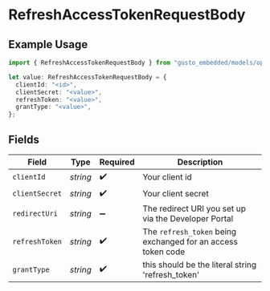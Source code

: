# RefreshAccessTokenRequestBody

## Example Usage

```typescript
import { RefreshAccessTokenRequestBody } from "gusto_embedded/models/operations";

let value: RefreshAccessTokenRequestBody = {
  clientId: "<id>",
  clientSecret: "<value>",
  refreshToken: "<value>",
  grantType: "<value>",
};
```

## Fields

| Field                                                        | Type                                                         | Required                                                     | Description                                                  |
| ------------------------------------------------------------ | ------------------------------------------------------------ | ------------------------------------------------------------ | ------------------------------------------------------------ |
| `clientId`                                                   | *string*                                                     | :heavy_check_mark:                                           | Your client id                                               |
| `clientSecret`                                               | *string*                                                     | :heavy_check_mark:                                           | Your client secret                                           |
| `redirectUri`                                                | *string*                                                     | :heavy_minus_sign:                                           | The redirect URI you set up via the Developer Portal         |
| `refreshToken`                                               | *string*                                                     | :heavy_check_mark:                                           | The `refresh_token` being exchanged for an access token code |
| `grantType`                                                  | *string*                                                     | :heavy_check_mark:                                           | this should be the literal string 'refresh_token'            |